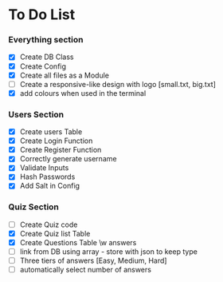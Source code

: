 # To Do List

### Everything section
- [x] Create DB Class
- [x] Create Config
- [x] Create all files as a Module
- [ ] Create a responsive-like design with logo [small.txt, big.txt]
- [x] add colours when used in the terminal

### Users Section
- [x] Create users Table
- [x] Create Login Function
- [x] Create Register Function
- [x] Correctly generate username
- [x] Validate Inputs
- [x] Hash Passwords
- [x] Add Salt in Config

### Quiz Section
- [ ] Create Quiz code
- [x] Create Quiz list Table
- [x] Create Questions Table \w answers
- [ ] link from DB using array - store with json to keep type
- [ ] Three tiers of answers [Easy, Medium, Hard]
- [ ] automatically select number of answers